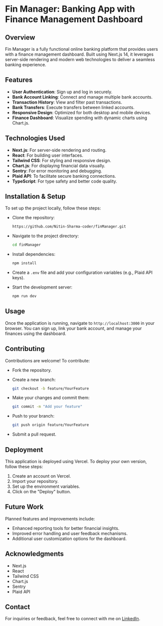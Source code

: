 # Fin Manager: Banking App with Finance Management Dashboard

## Overview
Fin Manager is a fully functional online banking platform that provides users with a finance management dashboard. Built using Next.js 14, it leverages server-side rendering and modern web technologies to deliver a seamless banking experience.

## Features
- **User Authentication**: Sign up and log in securely.
- **Bank Account Linking**: Connect and manage multiple bank accounts.
- **Transaction History**: View and filter past transactions.
- **Bank Transfers**: Execute transfers between linked accounts.
- **Responsive Design**: Optimized for both desktop and mobile devices.
- **Finance Dashboard**: Visualize spending with dynamic charts using Chart.js.

## Technologies Used
- **Next.js**: For server-side rendering and routing.
- **React**: For building user interfaces.
- **Tailwind CSS**: For styling and responsive design.
- **Chart.js**: For displaying financial data visually.
- **Sentry**: For error monitoring and debugging.
- **Plaid API**: To facilitate secure banking connections.
- **TypeScript**: For type safety and better code quality.

## Installation & Setup
To set up the project locally, follow these steps:

 * Clone the repository:
   ```bash
   https://github.com/Nitin-Sharma-coder/finManager.git
 * Navigate to the project directory:
    ```bash
    cd finManager
    ```

* Install dependencies:
    ```bash
    npm install
    ```

* Create a `.env` file and add your configuration variables (e.g., Plaid API keys).
* Start the development server:
   ```bash
   npm run dev

## Usage
Once the application is running, navigate to `http://localhost:3000` in your browser. You can sign up, link your bank account, and manage your finances using the dashboard.

## Contributing
Contributions are welcome! To contribute:

* Fork the repository.
* Create a new branch:
   ```bash
   git checkout -b feature/YourFeature
* Make your changes and commit them:
    ```bash
    git commit -m "Add your feature"
    ```

* Push to your branch:
    ```bash
    git push origin feature/YourFeature
    ```

* Submit a pull request.

## Deployment
This application is deployed using Vercel. To deploy your own version, follow these steps:

1. Create an account on Vercel.
2. Import your repository.
3. Set up the environment variables.
4. Click on the "Deploy" button.

## Future Work
Planned features and improvements include:

* Enhanced reporting tools for better financial insights.
* Improved error handling and user feedback mechanisms.
* Additional user customization options for the dashboard.

## Acknowledgments
* Next.js
* React
* Tailwind CSS
* Chart.js
* Sentry
* Plaid API

## Contact

For inquiries or feedback, feel free to connect with me on [LinkedIn](https://www.linkedin.com/in/nitin-sharma-coder/).
